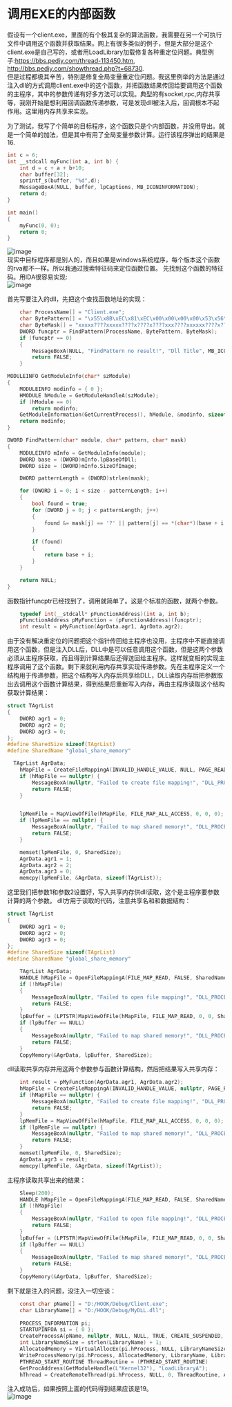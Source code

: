 # 调用EXE的内部函数   

假设有一个client.exe，里面的有个极其复杂的算法函数，我需要在另一个可执行文件中调用这个函数并获取结果。网上有很多类似的例子，但是大部分是这个client.exe是自己写的，或者用LoadLibrary加载修复各种重定位问题。典型例子:https://bbs.pediy.com/thread-113450.htm, http://bbs.pediy.com/showthread.php?t=68730.  
但是过程都极其辛苦，特别是修复全局变量重定位问题。我这里例举的方法是通过注入dll的方式调用client.exe中的这个函数，并把函数结果传回给要调用这个函数的主程序，其中的参数传递有好多方法可以实现。典型的有socket,rpc,内存共享等，我刚开始是想利用回调函数传递参数，可是发现dll被注入后，回调根本不起作用。这里用内存共享来实现。

为了测试，我写了个简单的目标程序，这个函数只是个内部函数，并没用导出。就是一个简单的加法，但是其中有用了全局变量参数计算。运行该程序弹出的结果是16.  

```c
int c = 6;
int __stdcall myFunc(int a, int b) {
    int d = c + a + b+10;
    char buffer[32];
    sprintf_s(buffer, "%d",d);
    MessageBoxA(NULL, buffer, lpCaptions, MB_ICONINFORMATION);
    return d;
}

int main()
{  
    myFunc(0, 0);
    return 0;
}
```
![image](https://github.com/laomms/call_exe_internal_function/blob/master/00.png)   
现实中目标程序都是别人的，而且如果是windows系统程序，每个版本这个函数的rva都不一样。所以我通过搜索特征码来定位函数位置。
先找到这个函数的特征码。用IDA很容易实现:   
![image](https://github.com/laomms/call_exe_internal_function/blob/master/01.png)   

首先写要注入的dll，先把这个查找函数地址的实现：
```c
    char ProcessName[] = "Client.exe";
    char BytePattern[] = "\x55\x8B\xEC\x81\xEC\x00\x00\x00\x00\x53\x56\x57\x8D\xBD\x00\x00\x00\x00\xB9\x00\x00\x00\x00\xB8\x00\x00\x00\x00\xF3\xAB\xA1\x00\x00\x00\x00\x33\xC5\x89\x45\xFC\xB9\x00\x00\x00\x00\xE8\x00\x00\x00\x00\xA1\x00\x00\x00\x00\x03\x45\x08";
    char ByteMask[] = "xxxxx????xxxxx????x????x????xxx????xxxxxx????x????x????xxx";
    DWORD funcptr = FindPattern(ProcessName, BytePattern, ByteMask);
    if (funcptr == 0) 
    {
        MessageBoxA(NULL, "FindPattern no result!", "Dll Title", MB_ICONINFORMATION);
        return FALSE;
    }
```
```c
MODULEINFO GetModuleInfo(char* szModule)
{
    MODULEINFO modinfo = { 0 };
    HMODULE hModule = GetModuleHandleA(szModule);
    if (hModule == 0)
        return modinfo;
    GetModuleInformation(GetCurrentProcess(), hModule, &modinfo, sizeof(MODULEINFO));
    return modinfo;
}

DWORD FindPattern(char* module, char* pattern, char* mask)
{
    MODULEINFO mInfo = GetModuleInfo(module);
    DWORD base = (DWORD)mInfo.lpBaseOfDll;
    DWORD size = (DWORD)mInfo.SizeOfImage;

    DWORD patternLength = (DWORD)strlen(mask);

    for (DWORD i = 0; i < size - patternLength; i++)
    {
        bool found = true;
        for (DWORD j = 0; j < patternLength; j++)
        {
            found &= mask[j] == '?' || pattern[j] == *(char*)(base + i + j);
        }

        if (found)
        {
            return base + i;
        }
    }

    return NULL;
}
```
函数指针funcptr已经找到了，调用就简单了。这是个标准的函数，就两个参数。
```c
    typedef int(__stdcall* pFunctionAddress)(int a, int b);
    pFunctionAddress pMyFunction = (pFunctionAddress)(funcptr);
    int result = pMyFunction(AgrData.agr1, AgrData.agr2);
```
由于没有解决重定位的问题把这个指针传回给主程序也没用，主程序中不能直接调用这个函数，但是注入DLL后，DLL中是可以任意调用这个函数，但是这两个参数必须从主程序获取，而且得到计算结果后还得送回给主程序。这样就变相的实现主程序调用了这个函数。剩下来就利用内存共享实现传递参数。先在主程序定义一个结构用于传递参数，把这个结构写入内存后共享给DLL，DLL读取内存后把参数取出去调用这个函数计算结果，得到结果后重新写入内存，再由主程序读取这个结构获取计算结果：
```c
struct TAgrList
{
    DWORD agr1 = 0;
    DWORD agr2 = 0;
    DWORD agr3 = 0;
};
#define SharedSize sizeof(TAgrList)
#define SharedName "global_share_memory"
```
```c
  TAgrList AgrData;
    hMapFile = CreateFileMappingA(INVALID_HANDLE_VALUE, NULL, PAGE_READWRITE, 0, SharedSize, SharedName);
    if (hMapFile == nullptr) {
        MessageBoxA(nullptr, "Failed to create file mapping!", "DLL_PROCESS_ATTACH", MB_OK | MB_ICONERROR);
        return FALSE;
    }


    lpMemFile = MapViewOfFile(hMapFile, FILE_MAP_ALL_ACCESS, 0, 0, 0);
    if (lpMemFile == nullptr) {
        MessageBoxA(nullptr, "Failed to map shared memory!", "DLL_PROCESS_ATTACH", MB_OK | MB_ICONERROR);
        return FALSE;
    }

    memset(lpMemFile, 0, SharedSize);
    AgrData.agr1 = 1;
    AgrData.agr2 = 2;
    AgrData.agr3 = 0;
    memcpy(lpMemFile, &AgrData, sizeof(TAgrList));

```
这里我们把参数1和参数2设置好，写入共享内存供dll读取，这个是主程序要参数计算的两个参数。
dll方用于读取的代码，注意共享名和和数据结构：
```c
struct TAgrList
{
    DWORD agr1 = 0;
    DWORD agr2 = 0;
    DWORD agr3 = 0;
};
#define SharedSize sizeof(TAgrList)
#define SharedName "global_share_memory"
```
```c
    TAgrList AgrData; 
    HANDLE hMapFile = OpenFileMappingA(FILE_MAP_READ, FALSE, SharedName);
    if (!hMapFile)
    {
        MessageBoxA(nullptr, "Failed to open file mapping!", "DLL_PROCESS_ATTACH", MB_OK | MB_ICONERROR);
        return FALSE;
    }
    lpBuffer = (LPTSTR)MapViewOfFile(hMapFile, FILE_MAP_READ, 0, 0, SharedSize);
    if (lpBuffer == NULL)
    {
        MessageBoxA(nullptr, "Failed to map shared memory!", "DLL_PROCESS_ATTACH", MB_OK | MB_ICONERROR);
        return FALSE;
    }
    CopyMemory(&AgrData, lpBuffer, SharedSize);
```
dll读取共享内存并用这两个参数参与函数计算结构，然后把结果写入共享内存：
```c
    int result = pMyFunction(AgrData.agr1, AgrData.agr2);    
    hMapFile = CreateFileMappingA(INVALID_HANDLE_VALUE, nullptr, PAGE_READWRITE, 0, SharedSize, SharedName);
    if (hMapFile == nullptr) {
        MessageBoxA(nullptr, "Failed to create file mapping!", "DLL_PROCESS_ATTACH", MB_OK | MB_ICONERROR);
        return FALSE;
    }
    lpMemFile = MapViewOfFile(hMapFile, FILE_MAP_ALL_ACCESS, 0, 0, 0);
    if (lpMemFile == nullptr) {
        MessageBoxA(nullptr, "Failed to map shared memory!", "DLL_PROCESS_ATTACH", MB_OK | MB_ICONERROR);
        return FALSE;
    }
    memset(lpMemFile, 0, SharedSize);
    AgrData.agr3 = result;
    memcpy(lpMemFile, &AgrData, sizeof(TAgrList));
```

主程序读取共享出来的结果：
```c
    Sleep(200);
    HANDLE hMapFile = OpenFileMappingA(FILE_MAP_READ, FALSE, SharedName);
    if (!hMapFile)
    {
        MessageBoxA(nullptr, "Failed to open file mapping!", "DLL_PROCESS_ATTACH", MB_OK | MB_ICONERROR);
        return FALSE;
    }
    lpBuffer = (LPTSTR)MapViewOfFile(hMapFile, FILE_MAP_READ, 0, 0, SharedSize);
    if (lpBuffer == NULL)
    {
        MessageBoxA(nullptr, "Failed to map shared memory!", "DLL_PROCESS_ATTACH", MB_OK | MB_ICONERROR);
        return FALSE;
    }
    CopyMemory(&AgrData, lpBuffer, SharedSize);
```

剩下就是注入的问题，没注入一切空谈：
```c
    const char pName[] = "D:/HOOK/Debug/Client.exe";
    char LibraryName[] = "D:/HOOK/Debug/MyDLL.dll";
    
    PROCESS_INFORMATION pi;
    STARTUPINFOA si = { 0 };
    CreateProcessA(pName, nullptr, NULL, NULL, TRUE, CREATE_SUSPENDED, NULL, NULL, &si, &pi);
    int LibraryNameSize = strlen(LibraryName) + 1;
    AllocatedMemory = VirtualAllocEx(pi.hProcess, NULL, LibraryNameSize, MEM_COMMIT, PAGE_READWRITE);
    WriteProcessMemory(pi.hProcess, AllocatedMemory, LibraryName, LibraryNameSize, NULL);
    PTHREAD_START_ROUTINE ThreadRoutine = (PTHREAD_START_ROUTINE)
    GetProcAddress(GetModuleHandle(L"Kernel32"), "LoadLibraryA");
    hThread = CreateRemoteThread(pi.hProcess, NULL, 0, ThreadRoutine, AllocatedMemory, 0, NULL);
```

注入成功后，如果按照上面的代码得到结果应该是19。   
![image](https://github.com/laomms/call_exe_internal_function/blob/master/02.png)   
